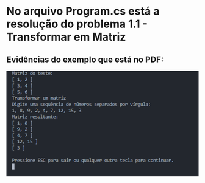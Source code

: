# No arquivo Program.cs está a resolução do problema 1.1 - Transformar em Matriz

## Evidências do exemplo que está no PDF:
![ImagemConsole](/Logica/Quest9/img/Console.png)
